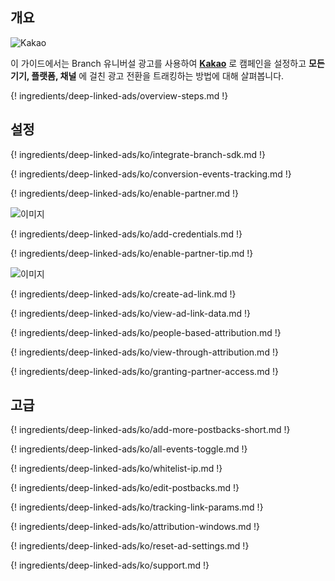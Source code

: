 ## 개요

![Kakao](https://cdn.branch.io/branch-assets/ad-partner-manager/388787843096400122/kakao_logo-1546901639056.png)

이 가이드에서는 Branch 유니버설 광고를 사용하여 **[Kakao](https://www.kakaocorp.com/)** 로 캠페인을 설정하고 **모든 기기, 플랫폼, 채널** 에 걸친 광고 전환을 트래킹하는 방법에 대해 살펴봅니다.

{! ingredients/deep-linked-ads/overview-steps.md !}

## 설정

{! ingredients/deep-linked-ads/ko/integrate-branch-sdk.md !}

{! ingredients/deep-linked-ads/ko/conversion-events-tracking.md !}

{! ingredients/deep-linked-ads/ko/enable-partner.md !}

![이미지](/_assets/img/pages/deep-linked-ads/kakao/kakao-enable.png)

{! ingredients/deep-linked-ads/ko/add-credentials.md !}

{! ingredients/deep-linked-ads/ko/enable-partner-tip.md !}

![이미지](/_assets/img/pages/deep-linked-ads/kakao/kakao-postbacks.png)

{! ingredients/deep-linked-ads/ko/create-ad-link.md !}

{! ingredients/deep-linked-ads/ko/view-ad-link-data.md !}

{! ingredients/deep-linked-ads/ko/people-based-attribution.md !}

{! ingredients/deep-linked-ads/ko/view-through-attribution.md !}

{! ingredients/deep-linked-ads/ko/granting-partner-access.md !}

## 고급

{! ingredients/deep-linked-ads/ko/add-more-postbacks-short.md !}

{! ingredients/deep-linked-ads/ko/all-events-toggle.md !}

{! ingredients/deep-linked-ads/ko/whitelist-ip.md !}

{! ingredients/deep-linked-ads/ko/edit-postbacks.md !}

{! ingredients/deep-linked-ads/ko/tracking-link-params.md !}

{! ingredients/deep-linked-ads/ko/attribution-windows.md !}

{! ingredients/deep-linked-ads/ko/reset-ad-settings.md !}

{! ingredients/deep-linked-ads/ko/support.md !}
